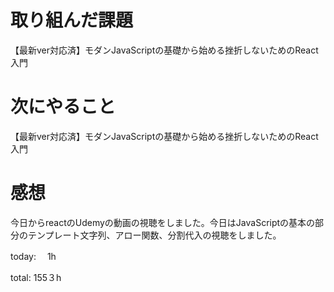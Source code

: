 # 取り組んだ課題
【最新ver対応済】モダンJavaScriptの基礎から始める挫折しないためのReact入門


# 次にやること
【最新ver対応済】モダンJavaScriptの基礎から始める挫折しないためのReact入門


# 感想 
今日からreactのUdemyの動画の視聴をしました。今日はJavaScriptの基本の部分のテンプレート文字列、アロー関数、分割代入の視聴をしました。

today: 　1h

total: 155３h
